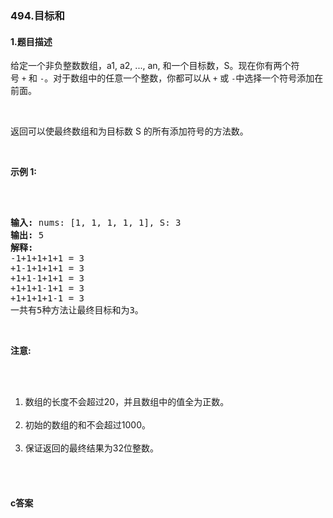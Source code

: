 ### 494.目标和

#### 1.题目描述

<p>给定一个非负整数数组，a1, a2, ..., an, 和一个目标数，S。现在你有两个符号&nbsp;<code>+</code>&nbsp;和&nbsp;<code>-</code>。对于数组中的任意一个整数，你都可以从&nbsp;<code>+</code>&nbsp;或&nbsp;<code>-</code>中选择一个符号添加在前面。</p><br/><p>返回可以使最终数组和为目标数 S 的所有添加符号的方法数。</p><br/><p><strong>示例 1:</strong></p><br/><pre><br/><strong>输入:</strong> nums: [1, 1, 1, 1, 1], S: 3<br/><strong>输出:</strong> 5<br/><strong>解释:</strong> <br/>-1+1+1+1+1 = 3<br/>+1-1+1+1+1 = 3<br/>+1+1-1+1+1 = 3<br/>+1+1+1-1+1 = 3<br/>+1+1+1+1-1 = 3<br/>一共有5种方法让最终目标和为3。<br/></pre><br/><p><strong>注意:</strong></p><br/><ol><br/>	<li>数组的长度不会超过20，并且数组中的值全为正数。</li><br/>	<li>初始的数组的和不会超过1000。</li><br/>	<li>保证返回的最终结果为32位整数。</li><br/></ol><br/>

#### c答案

```c

